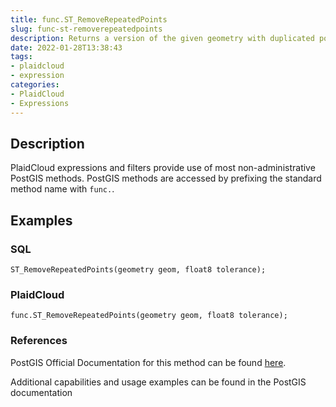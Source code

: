```yaml
---
title: func.ST_RemoveRepeatedPoints
slug: func-st-removerepeatedpoints
description: Returns a version of the given geometry with duplicated points removed
date: 2022-01-28T13:38:43
tags:
- plaidcloud
- expression
categories:
- PlaidCloud
- Expressions
---
```



## Description


PlaidCloud expressions and filters provide use of most non-administrative PostGIS methods. PostGIS methods are accessed by prefixing the standard method name with `func.`.



## Examples


### SQL



```
ST_RemoveRepeatedPoints(geometry geom, float8 tolerance);
```


### PlaidCloud



```
func.ST_RemoveRepeatedPoints(geometry geom, float8 tolerance);
```


### References


PostGIS Official Documentation for this method can be found [here](https://postgis.net/docs/manual-3.1/ST_RemoveRepeatedPoints.html).



Additional capabilities and usage examples can be found in the PostGIS documentation

